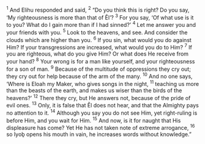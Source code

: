<sup>1</sup> And Elihu responded and said,
<sup>2</sup> “Do you think this is right? Do you say, ‘My righteousness is more than that of Ĕl’?
<sup>3</sup> For you say, ‘Of what use is it to you? What do I gain more than if I had sinned?’
<sup>4</sup> Let me answer you and your friends with you.
<sup>5</sup> Look to the heavens, and see. And consider the clouds which are higher than you.
<sup>6</sup> If you sin, what would you do against Him? If your transgressions are increased, what would you do to Him?
<sup>7</sup> If you are righteous, what do you give Him? Or what does He receive from your hand?
<sup>8</sup> Your wrong is for a man like yourself, and your righteousness for a son of man.
<sup>9</sup> Because of the multitude of oppressions they cry out; they cry out for help because of the arm of the many.
<sup>10</sup> And no one says, ‘Where is Eloah my Maker, who gives songs in the night,
<sup>11</sup> teaching us more than the beasts of the earth, and makes us wiser than the birds of the heavens?’
<sup>12</sup> There they cry, but He answers not, because of the pride of evil ones.
<sup>13</sup> Only, it is false that Ĕl does not hear, and that the Almighty pays no attention to it.
<sup>14</sup> Although you say you do not see Him, yet right-ruling is before Him, and you wait for Him.
<sup>15</sup> And now, is it for naught that His displeasure has come? Yet He has not taken note of extreme arrogance,
<sup>16</sup> so Iyoḇ opens his mouth in vain, he increases words without knowledge.”
